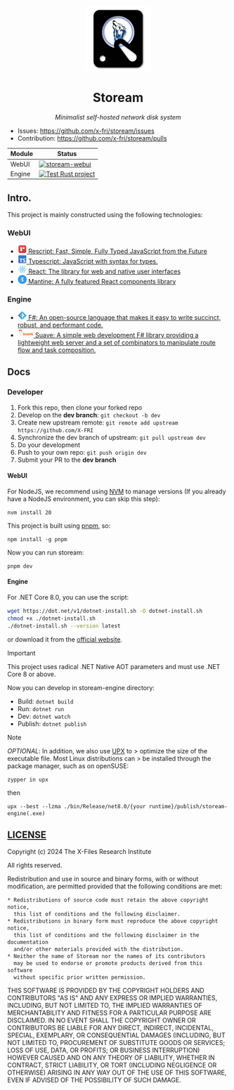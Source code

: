 <div align="center">

<img src="./.github/logo.png" height="150px">

# Stoream

*Minimalist self-hosted network disk system*

</div>

- Issues: https://github.com/x-fri/stoream/issues
- Contribution: https://github.com/x-fri/stoream/pulls

<center>

| Module | Status                                                                                                                                                                           |
| ------ | -------------------------------------------------------------------------------------------------------------------------------------------------------------------------------- |
| WebUI  | [![stoream-webui](https://github.com/X-FRI/stoream/actions/workflows/stoream-webui.yaml/badge.svg)](https://github.com/X-FRI/stoream/actions/workflows/stoream-webui.yaml)       |
| Engine | [![Test Rust project](https://github.com/X-FRI/stoream/actions/workflows/stoream-engine.yaml/badge.svg)](https://github.com/X-FRI/stoream/actions/workflows/stoream-engine.yaml) |

</center>

## Intro.

This project is mainly constructed using the following technologies:

### WebUI
- <a href="https://rescript-lang.org/"> <img src="./stoream-webui/src/assets/rescript-logo.svg" height="20px"> Rescript: Fast, Simple, Fully Typed JavaScript from the Future </a>
- <a href="https://www.typescriptlang.org/"> <img src="./stoream-webui/src/assets/typescript-logo.svg" height="20px"> Typescript: JavaScript with syntax for types. </a>
- <a href="https://react.dev/"> <img src="./stoream-webui/src/assets/react-logo.svg" height="20px"> React: The library for web and native user interfaces </a>
- <a href="https://mantine.dev/"> <img src="./stoream-webui/src/assets/mantine-logo.svg" height="20px"> Mantine: A fully featured React components library </a>

### Engine
- <a href="https://dotnet.microsoft.com/en-us/languages/fsharp"> <img src="./stoream-webui/src/assets/fsharp-logo.svg" height="20px"> F#: An open-source language that makes it easy to write succinct, robust, and performant code. </a>
- <a href="https://suave.io"> <img src="./stoream-webui/src/assets/suave-logo.png" height="20px"> Suave: A simple web development F# library providing a lightweight web server and a set of combinators to manipulate route flow and task composition. </a>


## Docs

### Developer

1. Fork this repo, then clone your forked repo
2. Develop on the __dev branch__: `git checkout -b dev`
3. Create new upstream remote: `git remote add upstream https://github.com/X-FRI`
4. Synchronize the dev branch of upstream: `git pull upstream dev`
5. Do your development
6. Push to your own repo: `git push origin dev`
7. Submit your PR to the __dev branch__

#### WebUI

For NodeJS, we recommend using [NVM](https://github.com/nvm-sh/nvm) to manage versions (If you already have a NodeJS environment, you can skip this step):

```shell
nvm install 20
```

This project is built using [pnpm](https://pnpm.io/), so:

```shell
npm install -g pnpm
```

Now you can run stoream:

```shell
pnpm dev
```

#### Engine

For .NET Core 8.0, you can use the script:

```bash
wget https://dot.net/v1/dotnet-install.sh -O dotnet-install.sh
chmod +x ./dotnet-install.sh
./dotnet-install.sh --version latest
```

or download it from the [official website](https://dotnet.microsoft.com/en-us/download).

> [!IMPORTANT]
> This project uses radical .NET Native AOT parameters and must use .NET Core 8 or above.

Now you can develop in stoream-engine directory:
- Build: `dotnet build`
- Run: `dotnet run`
- Dev: `dotnet watch`
- Publish: `dotnet publish`

> [!NOTE]
> *OPTIONAL*: In addition, we also use [UPX](https://upx.github.io/) to > optimize the size of the executable file. Most Linux distributions can > be installed through the package manager, such as on openSUSE:
> ```
> zypper in upx
> ```
> then
> ```
> upx --best --lzma ./bin/Release/net8.0/{your runtime}/publish/stoream-engine(.exe)
> ```

## [LICENSE](./LICENSE)

Copyright (c) 2024 The X-Files Research Institute

All rights reserved.

Redistribution and use in source and binary forms, with or without modification,
are permitted provided that the following conditions are met:

    * Redistributions of source code must retain the above copyright notice,
      this list of conditions and the following disclaimer.
    * Redistributions in binary form must reproduce the above copyright notice,
      this list of conditions and the following disclaimer in the documentation
      and/or other materials provided with the distribution.
    * Neither the name of Stoream nor the names of its contributors
      may be used to endorse or promote products derived from this software
      without specific prior written permission.

THIS SOFTWARE IS PROVIDED BY THE COPYRIGHT HOLDERS AND CONTRIBUTORS
"AS IS" AND ANY EXPRESS OR IMPLIED WARRANTIES, INCLUDING, BUT NOT
LIMITED TO, THE IMPLIED WARRANTIES OF MERCHANTABILITY AND FITNESS FOR
A PARTICULAR PURPOSE ARE DISCLAIMED. IN NO EVENT SHALL THE COPYRIGHT OWNER OR
CONTRIBUTORS BE LIABLE FOR ANY DIRECT, INDIRECT, INCIDENTAL, SPECIAL,
EXEMPLARY, OR CONSEQUENTIAL DAMAGES (INCLUDING, BUT NOT LIMITED TO,
PROCUREMENT OF SUBSTITUTE GOODS OR SERVICES; LOSS OF USE, DATA, OR
PROFITS; OR BUSINESS INTERRUPTION) HOWEVER CAUSED AND ON ANY THEORY OF
LIABILITY, WHETHER IN CONTRACT, STRICT LIABILITY, OR TORT (INCLUDING
NEGLIGENCE OR OTHERWISE) ARISING IN ANY WAY OUT OF THE USE OF THIS
SOFTWARE, EVEN IF ADVISED OF THE POSSIBILITY OF SUCH DAMAGE.
